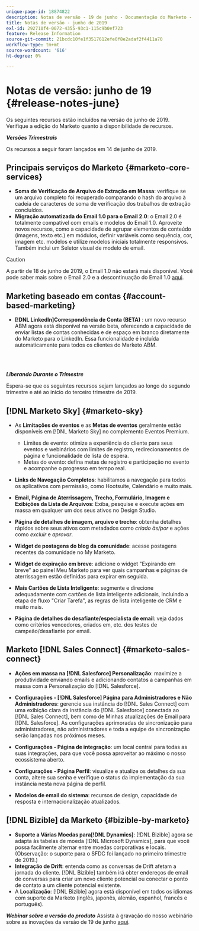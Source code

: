 ```yaml
---
unique-page-id: 18874822
description: Notas de versão - 19 de junho - Documentação do Marketo - Documentação do produto
title: Notas de versão - junho de 2019
exl-id: 292710f4-0072-4355-93c1-115c9b0ef723
feature: Release Information
source-git-commit: 21bcdc10fe1f3517612efe0f8e2adaf2f4411a70
workflow-type: tm+mt
source-wordcount: '616'
ht-degree: 0%

---
```


# Notas de versão: junho de 19 {#release-notes-june}

Os seguintes recursos estão incluídos na versão de junho de 2019. Verifique a edição do Marketo quanto à disponibilidade de recursos.

**_Versões Trimestrais_**

Os recursos a seguir foram lançados em 14 de junho de 2019.

## Principais serviços do Marketo {#marketo-core-services}

* **Soma de Verificação de Arquivo de Extração em Massa**: verifique se um arquivo completo foi recuperado comparando o hash do arquivo à cadeia de caracteres de soma de verificação dos trabalhos de extração concluídos.
* **Migração automatizada do Email 1.0 para o Email 2.0**: o Email 2.0 é totalmente compatível com emails e modelos do Email 1.0. Aproveite novos recursos, como a capacidade de agrupar elementos de conteúdo (imagens, texto etc.) em módulos, definir variáveis como sequência, cor, imagem etc. modelos e utilize modelos iniciais totalmente responsivos. Também inclui um Seletor visual de modelo de email.

>[!CAUTION]
>
>A partir de 18 de junho de 2019, o Email 1.0 não estará mais disponível. Você pode saber mais sobre o Email 2.0 e a descontinuação do Email 1.0 [aqui](https://nation.marketo.com/docs/DOC-7038).

## Marketing baseado em contas {#account-based-marketing}

* **[!DNL LinkedIn]Correspondência de Conta (BETA)** : um novo recurso ABM agora está disponível na versão beta, oferecendo a capacidade de enviar listas de contas conhecidas e de espaço em branco diretamente do Marketo para o LinkedIn. Essa funcionalidade é incluída automaticamente para todos os clientes do Marketo ABM.

<br> 

**_Liberando Durante o Trimestre_**

Espera-se que os seguintes recursos sejam lançados ao longo do segundo trimestre e até ao início do terceiro trimestre de 2019.

## [!DNL Marketo Sky] {#marketo-sky}

* As **Limitações de eventos** e as **Metas de eventos** geralmente estão disponíveis em [!DNL Marketo Sky] no complemento Eventos Premium.

   * Limites de evento: otimize a experiência do cliente para seus eventos e webinários com limites de registro, redirecionamentos de página e funcionalidade de lista de espera.
   * Metas do evento: defina metas de registro e participação no evento e acompanhe o progresso em tempo real.

* **Links de Navegação Completos**: habilitamos a navegação para todos os aplicativos com permissão, como Hootsuite, Calendário e muito mais.
* **Email, Página de Aterrissagem, Trecho, Formulário, Imagem e Exibições da Lista de Arquivos**: Exiba, pesquise e execute ações em massa em qualquer um dos seus ativos no Design Studio.
* **Página de detalhes de imagem, arquivo e trecho**: obtenha detalhes rápidos sobre seus ativos com metadados como _criado às/por_ e ações como _excluir_ e _aprovar_.
* **Widget de postagens do blog da comunidade**: acesse postagens recentes da comunidade no My Marketo.
* **Widget de expiração em breve**: adicione o widget &quot;Expirando em breve&quot; ao painel Meu Marketo para ver quais campanhas e páginas de aterrissagem estão definidas para expirar em seguida.
* **Mais Cartões de Lista Inteligente**: segmente e direcione adequadamente com cartões de lista inteligente adicionais, incluindo a etapa de fluxo &quot;Criar Tarefa&quot;, as regras de lista inteligente de CRM e muito mais.
* **Página de detalhes do desafiante/especialista de email**: veja dados como critérios vencedores, criados em, etc. dos testes de campeão/desafiante por email.

## Marketo [!DNL Sales Connect] {#marketo-sales-connect}

* **Ações em massa na [!DNL Salesforce] Personalização**: maximize a produtividade enviando emails e adicionando contatos a campanhas em massa com a Personalização do [!DNL Salesforce].
* **Configurações - [!DNL Salesforce] Página para Administradores e Não Administradores**: gerencie sua instância do [!DNL Sales Connect] com uma exibição clara da instância do [!DNL Salesforce] conectada ao [!DNL Sales Connect], bem como de Minhas atualizações de Email para [!DNL Salesforce]. As configurações aprimoradas de sincronização para administradores, não administradores e toda a equipe de sincronização serão lançadas nos próximos meses.
* **Configurações - Página de integração**: um local central para todas as suas integrações, para que você possa aproveitar ao máximo o nosso ecossistema aberto.
* **Configurações - Página Perfil**: visualize e atualize os detalhes da sua conta, altere sua senha e verifique o status da implementação da sua instância nesta nova página de perfil.

* **Modelos de email do sistema**: recursos de design, capacidade de resposta e internacionalização atualizados.

## [!DNL Bizible] da Marketo {#bizible-by-marketo}

* **Suporte a Várias Moedas para[!DNL Dynamics]**: [!DNL Bizible] agora se adapta às tabelas de moeda [!DNL Microsoft Dynamics], para que você possa facilmente alternar entre moedas corporativas e locais. (Observação: o suporte para o SFDC foi lançado no primeiro trimestre de 2019.)
* **Integração de Drift**: entenda como as conversas de Drift afetam a jornada do cliente. [!DNL Bizible] também irá obter endereços de email de conversas para criar um novo cliente potencial ou conectar o ponto de contato a um cliente potencial existente.
* A **Localização**: [!DNL Bizible] agora está disponível em todos os idiomas com suporte da Marketo (inglês, japonês, alemão, espanhol, francês e português).

_**Webinar sobre a versão do produto**_ Assista à gravação do nosso webinário sobre as inovações da versão de 19 de junho [aqui](https://engage.marketo.com/Marketo-June-Product-Release-2019-On-Demand.html).
